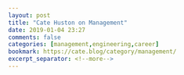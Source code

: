 ```yaml
---
layout: post
title: "Cate Huston on Management"
date: 2019-01-04 23:27
comments: false
categories: [management,engineering,career]
bookmark: https://cate.blog/category/management/
excerpt_separator: <!--more-->
---
```

<!--more-->
